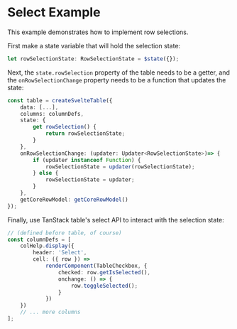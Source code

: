 # Select Example

This example demonstrates how to implement row selections.

First make a state variable that will hold the selection state:

```ts
let rowSelectionState: RowSelectionState = $state({});
```

Next, the `state.rowSelection` property of the table needs to be a getter, and the `onRowSelectionChange` property needs to be a function that updates the state:

```ts
const table = createSvelteTable({
	data: [...],
	columns: columnDefs,
	state: {
		get rowSelection() {
			return rowSelectionState;
		}
	},
	onRowSelectionChange: (updater: Updater<RowSelectionState>)=> {
		if (updater instanceof Function) {
			rowSelectionState = updater(rowSelectionState);
		} else {
			rowSelectionState = updater;
		}
	},
	getCoreRowModel: getCoreRowModel()
});
```

Finally, use TanStack table's select API to interact with the selection state:

```ts
// (defined before table, of course)
const columnDefs = [
	colHelp.display({
		header: 'Select',
		cell: ({ row }) =>
			renderComponent(TableCheckbox, {
				checked: row.getIsSelected(),
				onchange: () => {
					row.toggleSelected();
				}
			})
	})
	// ... more columns
];
```
